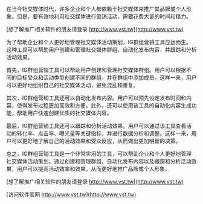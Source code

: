在当今社交媒体时代，许多企业和个人都依赖于社交媒体来推广其品牌或个人形象。但是，要有效地利用社交媒体进行营销活动，需要花费大量的时间和精力。

[想了解推广相关软件的朋友请登录 http://www.vst.tw](http://www.vst.tw)

为了帮助企业和个人更好地管理社交媒体活动策划，IG群组营销工具应运而生。这种工具可以帮助用户创建和管理社交媒体群组，自动化发布内容，并跟踪和分析活动效果。

首先，IG群组营销工具可以帮助用户创建和管理社交媒体群组。用户可以根据不同的目标受众和活动类型创建不同的群组，并在群组中添加成员。这样一来，用户可以更好地组织自己的社交媒体活动，避免混乱和重复。

其次，IG群组营销工具还可以自动化发布内容。用户可以预先设定发布时间和内容，使得发布过程更加高效和方便。此外，还可以使用该工具的自动化内容生成功能，帮助用户快速创建优质的社交媒体内容。

最后，IG群组营销工具还可以跟踪和分析活动效果。用户可以通过该工具查看活动的转化率、点击率、曝光量等关键指标，并进行数据分析和调整。这样一来，用户可以更好地了解自己的活动效果和受众反应，从而做出更加明智的决策。

总之，IG群组营销工具是一个非常实用的工具，可以帮助企业和个人更好地管理社交媒体活动策划。通过创建和管理群组、自动化发布内容以及跟踪和分析活动效果，用户可以提高活动效率和效果，从而更好地推广品牌或个人形象。

[想了解推广相关软件的朋友请登录 http://www.vst.tw](http://www.vst.tw)


[访问软件官网 http://www.vst.tw](http://www.vst.tw)
